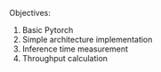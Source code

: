 Objectives:
1. Basic Pytorch
2. Simple architecture implementation
3. Inference time measurement
4. Throughput calculation